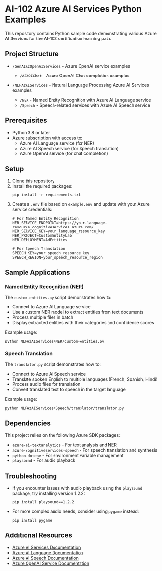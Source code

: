 # AI-102 Azure AI Services Python Examples

This repository contains Python sample code demonstrating various Azure AI Services for the AI-102 certification learning path.

## Project Structure

- `/GenAIAzOpenAIServices` - Azure OpenAI service examples
  - `/AZAOIChat` - Azure OpenAI Chat completion examples

- `/NLPAzAIServices` - Natural Language Processing Azure AI Services examples
  - `/NER` - Named Entity Recognition with Azure AI Language service
  - `/Speech` - Speech-related services with Azure AI Speech service

## Prerequisites

- Python 3.8 or later
- Azure subscription with access to:
  - Azure AI Language service (for NER)
  - Azure AI Speech service (for Speech translation)
  - Azure OpenAI service (for chat completion)

## Setup

1. Clone this repository
2. Install the required packages:
   ```
   pip install -r requirements.txt
   ```
3. Create a `.env` file based on `example.env` and update with your Azure service credentials:
   ```
   # For Named Entity Recognition
   NER_SERVICE_ENDPOINT=https://your-language-resource.cognitiveservices.azure.com/
   NER_SERVICE_KEY=your_language_resource_key
   NER_PROJECT=CustomEntityLab
   NER_DEPLOYMENT=AdEntities
   
   # For Speech Translation
   SPEECH_KEY=your_speech_resource_key
   SPEECH_REGION=your_speech_resource_region
   ```

## Sample Applications

### Named Entity Recognition (NER)

The `custom-entities.py` script demonstrates how to:
- Connect to Azure AI Language service
- Use a custom NER model to extract entities from text documents
- Process multiple files in batch
- Display extracted entities with their categories and confidence scores

Example usage:
```
python NLPAzAIServices/NER/custom-entities.py
```

### Speech Translation

The `translator.py` script demonstrates how to:
- Connect to Azure AI Speech service
- Translate spoken English to multiple languages (French, Spanish, Hindi)
- Process audio files for translation
- Convert translated text to speech in the target language

Example usage:
```
python NLPAzAIServices/Speech/translator/translator.py
```

## Dependencies

This project relies on the following Azure SDK packages:
- `azure-ai-textanalytics` - For text analysis and NER
- `azure-cognitiveservices-speech` - For speech translation and synthesis
- `python-dotenv` - For environment variable management
- `playsound` - For audio playback

## Troubleshooting

- If you encounter issues with audio playback using the `playsound` package, try installing version 1.2.2:
  ```
  pip install playsound==1.2.2
  ```

- For more complex audio needs, consider using `pygame` instead:
  ```
  pip install pygame
  ```

## Additional Resources

- [Azure AI Services Documentation](https://learn.microsoft.com/azure/ai-services/)
- [Azure AI Language Documentation](https://learn.microsoft.com/azure/ai-services/language-service/)
- [Azure AI Speech Documentation](https://learn.microsoft.com/azure/ai-services/speech-service/)
- [Azure OpenAI Service Documentation](https://learn.microsoft.com/azure/ai-services/openai/)
